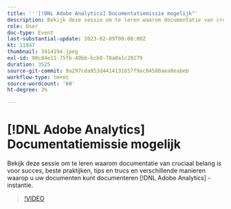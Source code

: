 ```yaml
---
title: '''[!DNL Adobe Analytics] Documentatiemissie mogelijk"'
description: Bekijk deze sessie om te leren waarom documentatie van cruciaal belang is voor succes, beste praktijken, tips en trucs en verschillende manieren waarop u uw documenten kunt documenteren [!DNL Adobe Analytics] -instantie. Juni 2022
role: User
doc-type: Event
last-substantial-update: 2023-02-09T00:00:00Z
kt: 11847
thumbnail: 3414194.jpeg
exl-id: 90c84e11-75fb-40bb-bcb0-78a0a1c20279
duration: 3525
source-git-commit: 9a297cda953d4414131657f9ac84580aea0eabeb
workflow-type: tm+mt
source-wordcount: '60'
ht-degree: 3%

---
```


# [!DNL Adobe Analytics] Documentatiemissie mogelijk

Bekijk deze sessie om te leren waarom documentatie van cruciaal belang is voor succes, beste praktijken, tips en trucs en verschillende manieren waarop u uw documenten kunt documenteren [!DNL Adobe Analytics] -instantie.

>[!VIDEO](https://video.tv.adobe.com/v/3414194/?quality=12&learn=on)
